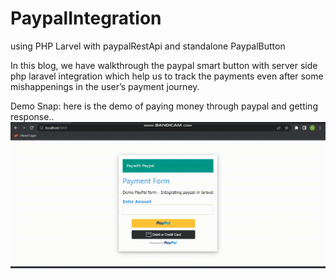 # PaypalIntegration
using PHP Larvel with paypalRestApi and standalone PaypalButton

In this blog, we have walkthrough the paypal smart button with server side php laravel integration which  help us to track the payments even after some mishappenings in the user’s payment journey.


Demo Snap:
here is the demo of paying money through paypal and getting response..
<img src="./demo.gif" alt="demo snapshot" />

